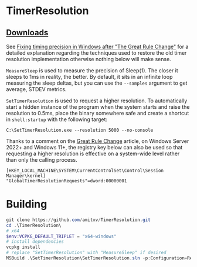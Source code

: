 # TimerResolution

## [Downloads](https://github.com/amitxv/TimerResolution/releases)

See [Fixing timing precision in Windows after "The Great Rule Change"](https://github.com/amitxv/PC-Tuning/blob/main/docs/research.md#fixing-timing-precision-in-windows-after-the-great-rule-change) for a detailed explanation regarding the techniques used to restore the old timer resolution implementation otherwise nothing below will make sense.

``MeasureSleep`` is used to measure the precision of Sleep(1). The closer it sleeps to 1ms in reality, the better. By default, it sits in an infinite loop measuring the sleep deltas, but you can use the ``--samples`` argument to get average, STDEV metrics.

``SetTimerResolution`` is used to request a higher resolution. To automatically start a hidden instance of the program when the system starts and raise the resolution to 0.5ms, place the binary somewhere safe and create a shortcut in ``shell:startup`` with the following target:

```
C:\SetTimerResolution.exe --resolution 5000 --no-console
```

Thanks to a comment on the [Great Rule Change](https://randomascii.wordpress.com/2020/10/04/windows-timer-resolution-the-great-rule-change/) article, on Windows Server 2022+ and Windows 11+, the registry key below can also be used so that requesting a higher resolution is effective on a system-wide level rather than only the calling process.

```
[HKEY_LOCAL_MACHINE\SYSTEM\CurrentControlSet\Control\Session Manager\kernel]
"GlobalTimerResolutionRequests"=dword:00000001
```

# Building

```powershell
git clone https://github.com/amitxv/TimerResolution.git
cd .\TimerResolution\
# x64
$env:VCPKG_DEFAULT_TRIPLET = "x64-windows"
# install dependencies
vcpkg install
# replace "SetTimerResolution" with "MeasureSleep" if desired
MSBuild .\SetTimerResolution\SetTimerResolution.sln -p:Configuration=Release
```
